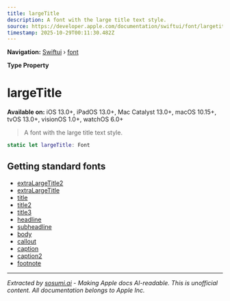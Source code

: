 ```yaml
---
title: largeTitle
description: A font with the large title text style.
source: https://developer.apple.com/documentation/swiftui/font/largetitle
timestamp: 2025-10-29T00:11:30.482Z
---
```


**Navigation:** [Swiftui](/documentation/swiftui) › [font](/documentation/swiftui/font)

**Type Property**

# largeTitle

**Available on:** iOS 13.0+, iPadOS 13.0+, Mac Catalyst 13.0+, macOS 10.15+, tvOS 13.0+, visionOS 1.0+, watchOS 6.0+

> A font with the large title text style.

```swift
static let largeTitle: Font
```

## Getting standard fonts

- [extraLargeTitle2](/documentation/swiftui/font/extralargetitle2)
- [extraLargeTitle](/documentation/swiftui/font/extralargetitle)
- [title](/documentation/swiftui/font/title)
- [title2](/documentation/swiftui/font/title2)
- [title3](/documentation/swiftui/font/title3)
- [headline](/documentation/swiftui/font/headline)
- [subheadline](/documentation/swiftui/font/subheadline)
- [body](/documentation/swiftui/font/body)
- [callout](/documentation/swiftui/font/callout)
- [caption](/documentation/swiftui/font/caption)
- [caption2](/documentation/swiftui/font/caption2)
- [footnote](/documentation/swiftui/font/footnote)

---

*Extracted by [sosumi.ai](https://sosumi.ai) - Making Apple docs AI-readable.*
*This is unofficial content. All documentation belongs to Apple Inc.*
